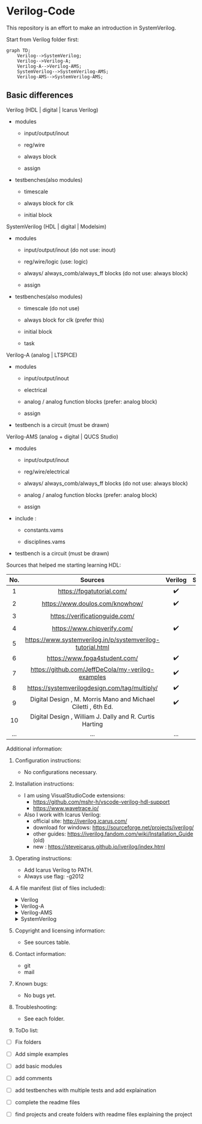 # Verilog-Code

This repository is an effort to make an introduction in SystemVerilog.

Start from Verilog folder first:

```mermaid
graph TD;
    Verilog-->SystemVerilog;
    Verilog-->Verilog-A;
    Verilog-A-->Verilog-AMS;
    SystemVerilog-->SystemVerilog-AMS;
    Verilog-AMS-->SystemVerilog-AMS;
```

Basic differences
-----------------
Verilog (HDL | digital | Icarus Verilog)

- modules

  - input/output/inout

  - reg/wire

  - always block

  - assign

- testbenches(also modules)

  - timescale

  - always block for clk

  - initial block

SystemVerilog (HDL | digital | Modelsim)

- modules

  - input/output/inout (do not use: inout)

  - reg/wire/logic (use: logic)

  - always/ always_comb/always_ff blocks (do not use: always block)

  - assign

- testbenches(also modules)

  - timescale (do not use)

  - always block for clk (prefer this)

  - initial block

  - task

Verilog-A (analog | LTSPICE)

- modules

  - input/output/inout

  - electrical

  - analog / analog function blocks (prefer: analog block)

  - assign

- testbench is a circuit (must be drawn)

Verilog-AMS (analog + digital | QUCS Studio)

- modules

  - input/output/inout

  - reg/wire/electrical

  - always/ always_comb/always_ff blocks (do not use: always block)

  - analog / analog function blocks (prefer: analog block)

  - assign

- include :

  - constants.vams

  - disciplines.vams

- testbench is a circuit (must be drawn)

Sources that helped me starting learning HDL:

|  No. |                          Sources                              |       Verilog      |    SystemVerilog   |        UVM         |        VHDL        |      SystemC       | 
|:----:|:-------------------------------------------------------------:|:------------------:|:------------------:|:------------------:|:------------------:|:------------------:| 
|   1  | https://fpgatutorial.com/                                     | :heavy_check_mark: | :heavy_check_mark: |                    | :heavy_check_mark: | :heavy_check_mark: | 
|   2  | https://www.doulos.com/knowhow/                               | :heavy_check_mark: | :heavy_check_mark: |                    | :heavy_check_mark: | :heavy_check_mark: | 
|   3  | https://verificationguide.com/                                |                    | :heavy_check_mark: | :heavy_check_mark: |                    | :heavy_check_mark: | 
|   4  | https://www.chipverify.com/                                   | :heavy_check_mark: | :heavy_check_mark: | :heavy_check_mark: |                    |                    | 
|   5  | https://www.systemverilog.in/p/systemverilog-tutorial.html    |                    | :heavy_check_mark: | :heavy_check_mark: |                    |                    | 
|   6  | https://www.fpga4student.com/                                 | :heavy_check_mark: |                    |                    | :heavy_check_mark: |                    | 
|   7  | https://github.com/JeffDeCola/my-verilog-examples             | :heavy_check_mark: |                    |                    |                    |                    | 
|   8  | https://systemverilogdesign.com/tag/multiply/                 | :heavy_check_mark: | :heavy_check_mark: |                    |                    |                    | 
|   9  | Digital Design , M. Morris Mano and Michael Ciletti , 6th Ed. | :heavy_check_mark: | :heavy_check_mark: |                    | :heavy_check_mark: |                    | 
|  10  | Digital Design , William J. Dally and R. Curtis Harting       |                    | :heavy_check_mark: |                    |                    |                    | 
|  ... |                            ...                                |         ...        |         ...        |        ...         |         ...        |         ...        | 



Additional information:

1. Configuration instructions:
    * No configurations necessary.

2. Installation instructions:
    * I am using VisualStudioCode extensions:
        + https://github.com/mshr-h/vscode-verilog-hdl-support
        + https://www.wavetrace.io/
    * Also I work with Icarus Verilog:
        + official site: http://iverilog.icarus.com/
        + download for windows: https://sourceforge.net/projects/iverilog/
        + other guides: https://iverilog.fandom.com/wiki/Installation_Guide (old)
        + new : https://steveicarus.github.io/iverilog/index.html
3. Operating instructions:
    * Add Icarus Verilog to PATH.
    * Always use flag: -g2012 
4. A file manifest (list of files included):
    <details>
    <summary>Verilog</summary>
        <p> >   intro</p>
        <p> >   tutorial</p>
    </details>

    <details>
    <summary>Verilog-A</summary>
        <p> >   intro</p>
        <p> >   tutorial</p>
    </details>
    
    <details>
    <summary>Verilog-AMS</summary>
        <p> >   intro</p>
        <p> >   tutorial</p>
    </details>
    
    <details>
    <summary>SystemVerilog</summary>
        <p> >   course-material</p>
        <p> >   tutorial</p>
        <p> >   projects</p>
    </details>
    
5. Copyright and licensing information:
    * See sources table.
6. Contact information:
    * git 
    * mail
7. Known bugs:
    * No bugs yet.
8. Troubleshooting:
    * See each folder.
9. ToDo list:
- [ ] Fix folders
- [ ] Add simple examples
- [ ] add basic modules
- [ ] add comments
- [ ] add testbenches with multiple tests and add explaination
- [ ] complete the readme files
- [ ] find projects and create folders with readme files explaining the project



